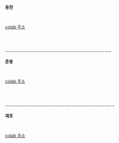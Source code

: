 **용찬**

<br>

[colab 주소](https://)

<br>

<br>

``` ㅡㅡㅡㅡㅡㅡㅡㅡㅡㅡㅡㅡㅡㅡㅡㅡㅡㅡㅡㅡㅡㅡㅡㅡㅡㅡㅡㅡㅡㅡㅡㅡ ```

**준용**

<br>

[colab 주소](https://)

<br>

<br>

``` ㅡㅡㅡㅡㅡㅡㅡㅡㅡㅡㅡㅡㅡㅡㅡㅡㅡㅡㅡㅡㅡㅡㅡㅡㅡㅡㅡㅡㅡㅡㅡㅡㅡ ```

**재호**

<br>

[colab 주소](https://colab.research.google.com/gist/dkssud8150/21dee62a7a54885e4ba06d39d279d2d3/cs231n-chap8-9.ipynb)

<br>
